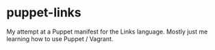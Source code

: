 # puppet-links
My attempt at a Puppet manifest for the Links language. Mostly just me learning how to use Puppet / Vagrant.
